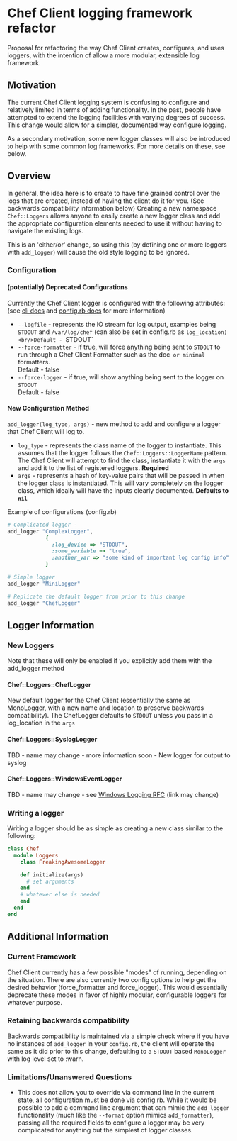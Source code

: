 # Chef Client logging framework refactor

Proposal for refactoring the way Chef Client creates, configures, and uses loggers, with the intention of allow a more modular, extensible log framework.

## Motivation

The current Chef Client logging system is confusing to configure and relatively limited in terms of adding functionality. In the past, people have attempted to extend the logging facilities with varying degrees of success. This change would allow for a simpler, documented way configure logging.

As a secondary motivation, some new logger classes will also be introduced to help with some common log frameworks. For more details on these, see below.

## Overview

In general, the idea here is to create to have fine grained control over the logs that are created, instead of having the client do it for you. (See backwards compatibility information below) Creating a new namespace `Chef::Loggers` allows anyone to easily create a new logger class and add the appropriate configuration elements needed to use it without having to navigate the existing logs.

This is an 'either/or' change, so using this (by defining one or more loggers with `add_logger`) will cause the old style logging to be ignored.

### Configuration

#### (potentially) Deprecated Configurations
Currently the Chef Client logger is configured with the following attributes:
(see [cli docs](http://docs.opscode.com/ctl_chef_client.html) and [config.rb docs](http://docs.opscode.com/config_rb_client.html) for more information)
- `--logfile` - represents the IO stream for log output, examples being `STDOUT` and `/var/log/chef` (can also be set in config.rb as `log_location)
<br/>Default - `STDOUT`
- `--force-formatter` - if true, will force anything being sent to `STDOUT` to run through a Chef Client Formatter such as the doc` or minimal` formatters.
<br/>Default - false
- `--force-logger` - if true, will show anything being sent to the logger on `STDOUT`
<br/>Default - false

#### New Configuration Method
`add_logger(log_type, args)` - new method to add and configure a logger that Chef Client will log to.

- `log_type` - represents the class name of the logger to instantiate. This assumes that the logger follows the `Chef::Loggers::LoggerName` pattern. The Chef Client will attempt to find the class, instantiate it with the `args` and add it to the list of registered loggers. **Required**
- `args` - represents a hash of key-value pairs that will be passed in when the logger class is instantiated. This will vary completely on the logger class, which ideally will have the inputs clearly documented. **Defaults to `nil`**

Example of configurations (config.rb)

```ruby
# Complicated logger -
add_logger "ComplexLogger",
            {
              :log_device => "STDOUT",
              :some_variable => "true",
              :another_var => "some kind of important log config info"
            }

# Simple logger
add_logger "MiniLogger"

# Replicate the default logger from prior to this change
add_logger "ChefLogger"


```
## Logger Information
### New Loggers
Note that these will only be enabled if you explicitly add them with the add_logger method

#### Chef::Loggers::ChefLogger
New default logger for the Chef Client (essentially the same as MonoLogger, with a new name and location to preserve backwards compatibility). The ChefLogger defaults to `STDOUT` unless you pass in a log_location in the `args`

#### Chef::Loggers::SyslogLogger
TBD - name may change - more information soon -
New logger for output to syslog

#### Chef::Loggers::WindowsEventLogger
TBD - name may change - see [Windows Logging RFC](https://github.com/opscode/chef-rfc/blob/adamed/windows-logging/rfc0002-windows-logging.md) (link may change)

### Writing a logger
Writing a logger should be as simple as creating a new class similar to the following:

```ruby
class Chef
  module Loggers
    class FreakingAwesomeLogger

    def initialize(args)
      # set arguments
    end
    # whatever else is needed
    end
  end
end

```

## Additional Information
### Current Framework
Chef Client currently has a few possible "modes" of running, depending on the situation. There are also currently two config options to help get the desired behavior (force_formatter and force_logger). This would essentially deprecate these modes in favor of highly modular, configurable loggers for whatever purpose.
### Retaining backwards compatibility
Backwards compatibility is maintained via a simple check where if you have no instances of `add_logger` in your `config.rb`, the client will operate the same as it did prior to this change, defaulting to a `STDOUT` based `MonoLogger` with log level set to :warn.
### Limitations/Unanswered Questions
- This does not allow you to override via command line in the current state, all configuration must be done via config.rb. While it would be possible to add a command line argument that can mimic the `add_logger` functionality (much like the `--format` option mimics `add_formatter`), passing all the required fields to configure a logger may be very complicated for anything but the simplest of logger classes.
